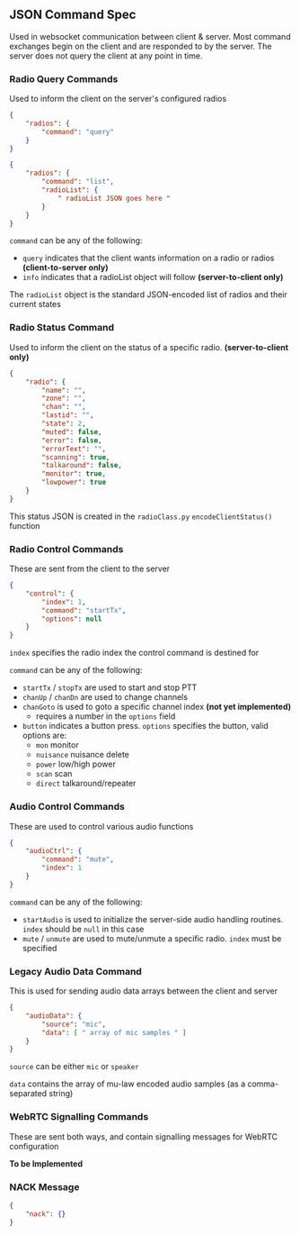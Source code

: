 ## JSON Command Spec

Used in websocket communication between client & server. Most command exchanges begin on the client and are responded to by the server. The server does not query the client at any point in time.

### Radio Query Commands

Used to inform the client on the server's configured radios

```json
{
    "radios": {
        "command": "query"
    }
}
```

```json
{
    "radios": {
        "command": "list",
        "radioList": {
            " radioList JSON goes here "
        }
    }
}
```

`command` can be any of the following:
- `query` indicates that the client wants information on a radio or radios **(client-to-server only)**
- `info` indicates that a radioList object will follow **(server-to-client only)**

The `radioList` object is the standard JSON-encoded list of radios and their current states

### Radio Status Command

Used to inform the client on the status of a specific radio. **(server-to-client only)**

```json
{
    "radio": {
        "name": "",
        "zone": "",
        "chan": "",
        "lastid": "",
        "state": 2,
        "muted": false,
        "error": false,
        "errorText": "",
        "scanning": true,
        "talkaround": false,
        "monitor": true,
        "lowpower": true
    }
}
```

This status JSON is created in the `radioClass.py` `encodeClientStatus()` function

### Radio Control Commands

These are sent from the client to the server

```json
{
    "control": {
        "index": 1,
        "command": "startTx",
        "options": null
    }
}
```

`index` specifies the radio index the control command is destined for

`command` can be any of the following:
- `startTx` / `stopTx` are used to start and stop PTT
- `chanUp` / `chanDn` are used to change channels
- `chanGoto` is used to goto a specific channel index **(not yet implemented)**
   - requires a number in the `options` field
- `button` indicates a button press. `options` specifies the button, valid options are:
   - `mon` monitor
   - `nuisance` nuisance delete
   - `power` low/high power
   - `scan` scan
   - `direct` talkaround/repeater

### Audio Control Commands

These are used to control various audio functions

```json
{
    "audioCtrl": {
        "command": "mute",
        "index": 1
    }
}
```

`command` can be any of the following:
 - `startAudio` is used to initialize the server-side audio handling routines. `index` should be `null` in this case
 - `mute` / `unmute` are used to mute/unmute a specific radio. `index` must be specified
 

### Legacy Audio Data Command

This is used for sending audio data arrays between the client and server

```json
{
    "audioData": {
        "source": "mic",
        "data": [ " array of mic samples " ]
    }
}
```

`source` can be either `mic` or `speaker`

`data` contains the array of mu-law encoded audio samples (as a comma-separated string)

### WebRTC Signalling Commands

These are sent both ways, and contain signalling messages for WebRTC configuration

**To be Implemented**

### NACK Message

```json
{
    "nack": {}
}
```